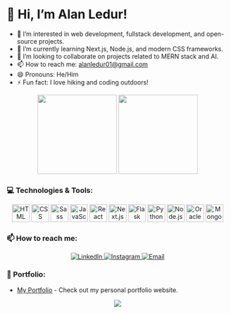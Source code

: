# 👋 Hi, I’m Alan Ledur!

- 👀 I’m interested in web development, fullstack development, and open-source projects.
- 🌱 I’m currently learning Next.js, Node.js, and modern CSS frameworks.
- 💞️ I’m looking to collaborate on projects related to MERN stack and AI.
- 📫 How to reach me: [alanledur01@gmail.com](mailto:alanledur01@gmail.com)
- 😄 Pronouns: He/Him
- ⚡ Fun fact: I love hiking and coding outdoors!

<div align="center">
   <img height="180em" src="https://github-readme-stats.vercel.app/api?username=alanledur1&show_icons=true&theme=tokyonight"/>
   <img height="180em" src="https://github-readme-stats.vercel.app/api/top-langs/?username=alanledur1&layout=compact&theme=tokyonight"/>
</div>

### 💻 Technologies & Tools:
<div align="center">
    <img src="https://cdn.jsdelivr.net/gh/devicons/devicon/icons/html5/html5-original.svg" alt="HTML" width="40" height="40"/>
    <img src="https://cdn.jsdelivr.net/gh/devicons/devicon/icons/css3/css3-original.svg" alt="CSS" width="40" height="40"/>
    <img src="https://cdn.jsdelivr.net/gh/devicons/devicon@latest/icons/sass/sass-original.svg" alt="Sass" width="40" height="40"/>
    <img src="https://cdn.jsdelivr.net/gh/devicons/devicon/icons/javascript/javascript-original.svg" alt="JavaScript" width="40" height="40"/>
    <img src="https://cdn.jsdelivr.net/gh/devicons/devicon/icons/react/react-original.svg" alt="React" width="40" height="40"/>
    <img src="https://cdn.jsdelivr.net/gh/devicons/devicon/icons/nextjs/nextjs-original.svg" alt="Next.js" width="40" height="40"/>
    <img src="https://cdn.jsdelivr.net/gh/devicons/devicon/icons/flask/flask-original.svg" alt="Flask" width="40" height="40"/>
    <img src="https://cdn.jsdelivr.net/gh/devicons/devicon@latest/icons/python/python-original.svg" alt="Python" width="40" height="40"/>
    <img src="https://cdn.jsdelivr.net/gh/devicons/devicon/icons/nodejs/nodejs-original.svg" alt="Node.js" width="40" height="40"/>
    <img src="https://cdn.jsdelivr.net/gh/devicons/devicon@latest/icons/oracle/oracle-original.svg" alt="Oracle" width="40" height="40"/>
    <img src="https://cdn.jsdelivr.net/gh/devicons/devicon@latest/icons/mongodb/mongodb-original.svg" alt="MongoDB" width="40" height="40"/>
</div>

### 📫 How to reach me:
<div align="center">
  <a href="https://br.linkedin.com/in/alan-ledur-b3529b183?original_referer=https%3A%2F%2Fwww.bing.com%2F" target="_blank">
    <img src="https://img.shields.io/badge/LinkedIn-0077B5?style=for-the-badge&logo=linkedin&logoColor=white" alt="LinkedIn">
  </a>
  <a href="https://www.instagram.com/ledur_alan77?igsh=aTlpaWphaWJ3ZTMw&utm_source=qr" target="_blank">
    <img src="https://img.shields.io/badge/Instagram-E4405F?style=for-the-badge&logo=instagram&logoColor=white" alt="Instagram">
  </a>
  <a href="mailto:alanledur01@gmail.com">
    <img src="https://img.shields.io/badge/Email-D14836?style=for-the-badge&logo=gmail&logoColor=white" alt="Email">
  </a>
</div>

### 🚀 Portfolio:

- [My Portfolio](https://alan-ledur.vercel.app/) - Check out my personal portfolio website.

<div align="center">
   <img src="https://media.giphy.com/media/ZVik7pBtu9dNS/giphy.gif"/>
</div>

    


